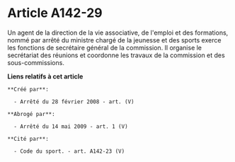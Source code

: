 # Article A142-29

Un agent de la direction de la vie associative, de l'emploi et des formations, nommé par arrêté du ministre chargé de la
jeunesse et des sports exerce les fonctions de secrétaire général de la commission. Il organise le secrétariat des réunions
et coordonne les travaux de la commission et des sous-commissions.

**Liens relatifs à cet article**

	**Créé par**:

	  - Arrêté du 28 février 2008 - art. (V)

	**Abrogé par**:

	  - Arrêté du 14 mai 2009 - art. 1 (V)

	**Cité par**:

	  - Code du sport. - art. A142-23 (V)
